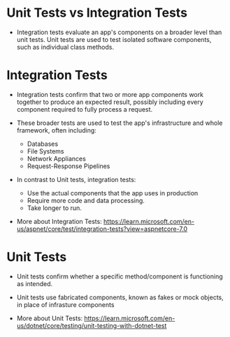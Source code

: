 # Unit Tests vs Integration Tests

- Integration tests evaluate an app's components on a broader level than unit tests. Unit tests are used to test isolated software components, such as individual class methods.

# Integration Tests

- Integration tests confirm that two or more app components work together to produce an expected result, possibly including every component required to fully process a request.
- These broader tests are used to test the app's infrastructure and whole framework, often including:

  - Databases
  - File Systems
  - Network Appliances
  - Request-Response Pipelines

- In contrast to Unit tests, integration tests:

  - Use the actual components that the app uses in production
  - Require more code and data processing.
  - Take longer to run.

- More about Integration Tests: https://learn.microsoft.com/en-us/aspnet/core/test/integration-tests?view=aspnetcore-7.0

# Unit Tests

- Unit tests confirm whether a specific method/component is functioning as intended.
- Unit tests use fabricated components, known as fakes or mock objects, in place of infrasture components

- More about Unit Tests: https://learn.microsoft.com/en-us/dotnet/core/testing/unit-testing-with-dotnet-test
